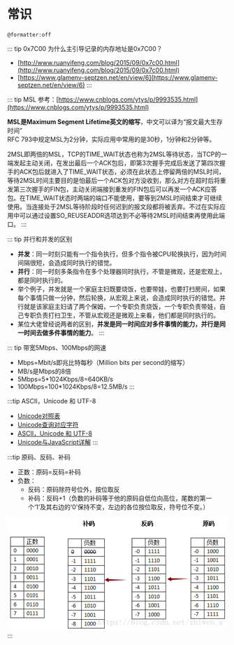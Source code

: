 # 常识

`@formatter:off`

::: tip 0x7C00
为什么主引导记录的内存地址是0x7C00？

- [http://www.ruanyifeng.com/blog/2015/09/0x7c00.html](http://www.ruanyifeng.com/blog/2015/09/0x7c00.html)
- [https://www.glamenv-septzen.net/en/view/6](https://www.glamenv-septzen.net/en/view/6)
:::

::: tip MSL
参考：[https://www.cnblogs.com/ytys/p/9993535.html](https://www.cnblogs.com/ytys/p/9993535.html)

**MSL是Maximum Segment Lifetime英文的缩写**，中文可以译为“报文最大生存时间”  
RFC 793中规定MSL为2分钟，实际应用中常用的是30秒，1分钟和2分钟等。


2MSL即两倍的MSL，TCP的TIME_WAIT状态也称为2MSL等待状态，当TCP的一端发起主动关闭，在发出最后一个ACK包后，即第3次握手完成后发送了第四次握手的ACK包后就进入了TIME_WAIT状态，必须在此状态上停留两倍的MSL时间，等待2MSL时间主要目的是怕最后一个ACK包对方没收到，那么对方在超时后将重发第三次握手的FIN包，主动关闭端接到重发的FIN包后可以再发一个ACK应答包。在TIME_WAIT状态时两端的端口不能使用，要等到2MSL时间结束才可继续使用。当连接处于2MSL等待阶段时任何迟到的报文段都将被丢弃。不过在实际应用中可以通过设置SO_REUSEADDR选项达到不必等待2MSL时间结束再使用此端口。
:::

::: tip 并行和并发的区别
- **并发**：同一时刻只能有一个指令执行，但多个指令被CPU轮换执行，因为时间间隔很短，会造成同时执行的错觉。
- **并行**：同一时刻多条指令在多个处理器同时执行，不管是微观，还是宏观上，都是同时执行的。
- 举个例子，并发就是一个家庭主妇既要烧饭，也要带娃，也要打扫房间，如果每个事情只做一分钟，然后轮换，从宏观上来说，会造成同时执行的错觉。并行就是该家庭主妇请了两个保姆，一个专职负责烧饭，一个专职负责带娃，自己专职负责打扫卫生，不管从宏观还是微观上来看，他们都是同时执行的。
- 某位大佬曾经说两者的区别，**并发是同一时间应对多件事情的能力，并行是同一时间去做多件事情的能力**。
:::

::: tip 带宽5Mbps、100Mbps的网速
- Mbps=Mbit/s即兆比特每秒（Million bits per second的缩写）
- MB/s是Mbps的8倍
- 5Mbps=5*1024Kbps/8=640KB/s
- 100Mbps=100*1024Kbps/8=12.5MB/s
:::


:::tip ASCII，Unicode 和 UTF-8
- [Unicode对照表](https://www.unicode.org/Public)
- [Unicode查询对应字符](https://www.unicode.org/charts)
- [ASCII，Unicode 和 UTF-8](http://www.ruanyifeng.com/blog/2007/10/ascii_unicode_and_utf-8.html)
- [Unicode与JavaScript详解](https://www.ruanyifeng.com/blog/2014/12/unicode.html)
:::

:::tip 原码、反码、补码 
- 正数：原码=反码=补码
- 负数：
  - 反码：原码除符号位外，按位取反
  - 补码：反码+1（负数的补码等于他的原码自低位向高位，尾数的第一个‘1’及其右边的‘0’保持不变，左边的各位按位取反，符号位不变。）

![001](/images/other/computer-1.png)
 :::
